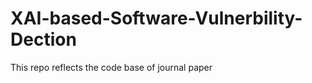 # XAI-based-Software-Vulnerbility-Dection

This repo reflects the code base of journal paper <Assessment of Software Vulnerability Contributing Factors using Model-Agnostic eXplainable AI Techniques>
